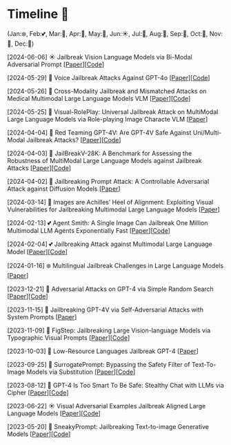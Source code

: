 # Timeline 🚀 
(Jan:❄️, Feb:💕, Mar:🌱, Apr:🌸, May:🌺, Jun:☀️, Jul:🍦, Aug:🌴, Sep:🍂, Oct:🎃, Nov:🦃, Dec:🎄)

[2024-06-06] ☀️ Jailbreak Vision Language Models via Bi-Modal Adversarial Prompt [[Paper](https://arxiv.org/pdf/2406.04031)][[Code](https://github.com/NY1024/BAP-Jailbreak-Vision-Language-Models-via-Bi-Modal-Adversarial-Prompt)]

[2024-05-29] 🌺 Voice Jailbreak Attacks Against GPT-4o [[Paper](https://arxiv.org/pdf/2405.19103)][[Code](https://github.com/TrustAIRLab/VoiceJailbreakAttack)]

[2024-05-26] 🌺 Cross-Modality Jailbreak and Mismatched Attacks on Medical Multimodal Large Language Models VLM [[Paper](https://arxiv.org/pdf/2405.20775)][[Code](https://github.com/dirtycomputer/O2M_attack)]

[2024-05-25] 🌺 Visual-RolePlay: Universal Jailbreak Attack on MultiModal Large Language Models via Role-playing Image Characte VLM [[Paper](https://arxiv.org/pdf/2405.20773)]


[2024-04-04] 🌸 Red Teaming GPT-4V: Are GPT-4V Safe Against Uni/Multi-Modal Jailbreak Attacks? [[Paper](https://arxiv.org/pdf/2404.03411.pdf)][[Code](https://anonymous.4open.science/r/red_teaming_gpt4-C1CE/)]

[2024-04-03] 🌸 JailBreakV-28K: A Benchmark for Assessing the Robustness of MultiModal Large Language Models against Jailbreak Attacks [[Paper](https://arxiv.org/pdf/2404.03027.pdf)][[Code](https://huggingface.co/datasets/JailbreakV-28K/JailBreakV-28k)]

[2024-04-02] 🌸 Jailbreaking Prompt Attack: A Controllable Adversarial Attack against Diffusion Models [[Paper](https://arxiv.org/pdf/2404.02928.pdf)]

[2024-03-14] 🌱 Images are Achilles’ Heel of Alignment: Exploiting Visual Vulnerabilities for Jailbreaking Multimodal Large Language Models [[Paper](https://arxiv.org/pdf/2403.09513.pdf)]

[2024-02-13] 💕 Agent Smith: A Single Image Can Jailbreak One Million Multimodal LLM Agents Exponentially Fast [[Paper](https://arxiv.org/pdf/2402.08567.pdf)][[Code](https://sail-sg.github.io/Agent-Smith/)]

[2024-02-04] 💕 Jailbreaking Attack against Multimodal Large Language Model [[Paper](https://arxiv.org/pdf/2402.02309.pdf)][[Code](https://github.com/abc03570128/Jailbreaking-Attack-against-Multimodal-Large-Language-Model)]

[2024-01-16] ❄️ Multilingual Jailbreak Challenges in Large Language Models [[Paper](https://openreview.net/pdf?id=plmBsXHxgR)]

[2023-12-21] 🎄 Adversarial Attacks on GPT-4 via Simple Random Search [[Paper](https://www.andriushchenko.me/gpt4adv.pdf)][[Code](https://github.com/max-andr/adversarial-random-search-gpt4)]

[2023-11-15] 🦃 Jailbreaking GPT-4V via Self-Adversarial Attacks with System Prompts [[Paper](https://arxiv.org/pdf/2311.09127.pdf)]

[2023-11-09] 🦃 FigStep: Jailbreaking Large Vision-language Models via Typographic Visual Prompts [[Paper](https://arxiv.org/pdf/2311.05608.pdf)][[Code](https://github.com/ThuCCSLab/FigStep)]

[2023-10-03] 🎃 Low-Resource Languages Jailbreak GPT-4 [[Paper](https://arxiv.org/pdf/2310.02446.pdf)]

[2023-09-25] 🍂 SurrogatePrompt: Bypassing the Safety Filter of Text-To-Image Models via Substitution [[Paper](https://arxiv.org/pdf/2309.14122.pdf)][[Code](https://github.com/Zjm1900/SurrogatePrompt)]

[2023-08-12] 🌴 GPT-4 Is Too Smart To Be Safe: Stealthy Chat with LLMs via Cipher [[Paper](https://arxiv.org/pdf/2308.06463.pdf)][[Code](https://github.com/RobustNLP/CipherChat)]

[2023-06-22] ☀️ Visual Adversarial Examples Jailbreak Aligned Large Language Models [[Paper](https://arxiv.org/pdf/2306.13213.pdf)][[Code](https://github.com/Unispac/Visual-Adversarial-Examples-Jailbreak-Large-Language-Models)]

[2023-05-20] 🦃 SneakyPrompt: Jailbreaking Text-to-image Generative Models [[Paper](https://arxiv.org/pdf/2305.12082.pdf)][[Code](https://github.com/Yuchen413/text2image_safety)]
